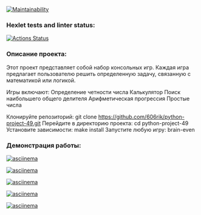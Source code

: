 [![Maintainability](https://api.codeclimate.com/v1/badges/74f38d9995ff1738325e/maintainability)](https://codeclimate.com/github/606rik/python-project-49/maintainability)

### Hexlet tests and linter status:
[![Actions Status](https://github.com/606rik/python-project-49/actions/workflows/hexlet-check.yml/badge.svg)](https://github.com/606rik/python-project-49/actions)

### Описание проекта:

Этот проект представляет собой набор консольных игр. Каждая игра предлагает пользователю решить определенную задачу, связанную с математикой или логикой.

Игры включают:
Определение четности числа
Калькулятор
Поиск наибольшего общего делителя
Арифметическая прогрессия
Простые числа

Клонируйте репозиторий: git clone https://github.com/606rik/python-project-49.git
Перейдите в директорию проекта: cd python-project-49
Установите зависимости: make install
Запустите любую игру: brain-even


### Демонстрация работы:

[![asciinema](https://asciinema.org/a/2CPLxIAxfFLhPdtCO13kZ6cji.svg)](https://asciinema.org/a/2CPLxIAxfFLhPdtCO13kZ6cji)

[![asciinema](https://asciinema.org/a/yNnI6M6fv9UUNrWqs8IrJp05l.svg)](https://asciinema.org/a/yNnI6M6fv9UUNrWqs8IrJp05l)

[![asciinema](https://asciinema.org/a/FLwlJEZ7QhTcmhdQBsaIF7UXF.svg)](https://asciinema.org/a/FLwlJEZ7QhTcmhdQBsaIF7UXF)

[![asciinema](https://asciinema.org/a/jbzojpSx2Db4ituzJMdWb0BjH.svg)](https://asciinema.org/a/jbzojpSx2Db4ituzJMdWb0BjH)

[![asciinema](https://asciinema.org/a/YDYO5Ani6GFjwymVWLPBisg5X.svg)](https://asciinema.org/a/YDYO5Ani6GFjwymVWLPBisg5X)